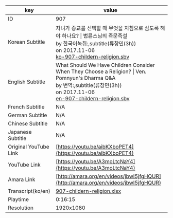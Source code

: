 |  key  |  value  |
|-------|---------|
| ID            | 907 |
| Korean Subtitle |  자녀가 종교를 선택할 때 무엇을 지침으로 삼도록 해야 하나요? \| 법륜스님의 즉문즉설<br>by 한국어녹취:,subtitle(류창민(3h))<br>on 2017.11-06<br>[ko-907-childern-religion.sbv](https://github.com/jungtosociety/dharma-qna/raw/master/sub/907/ko-907-childern-religion.sbv)<br>|
| English Subtitle | What Should We Have Children Consider When They Choose a Religion?  \| Ven. Pomnyun's Dharma Q&A<br>by 번역:,subtitle(류창민(3h))<br>on 2017.11-06<br>[en-907-childern-religion.sbv](https://github.com/jungtosociety/dharma-qna/raw/master/sub/907/en-907-childern-religion.sbv)<br>|
| French Subtitle | N/A |
| German Subtitle | N/A |
| Chinese Subtitle | N/A |
| Japanese Subtitle | N/A |
| Original YouTube Link  | [https://youtu.be/aibKXboPET4](https://youtu.be/aibKXboPET4) |
| YouTube Link  | [https://youtu.be/A3moLtcNaY4](https://youtu.be/A3moLtcNaY4) |
| Amara Link    | [http://amara.org/en/videos/jbwI5jfgHQUR](http://amara.org/en/videos/jbwI5jfgHQUR) |
| Transcript(ko/en) | [907-childern-religion.xlsx](https://github.com/jungtosociety/dharma-qna/raw/master/sub/907/907-childern-religion.xlsx) |
| Playtime | 0:16:15 |
| Resolution | 1920x1080|
